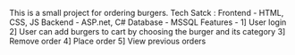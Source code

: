 This is a small project for ordering burgers.
Tech Satck : 
          Frontend - HTML, CSS, JS
          Backend - ASP.net, C#
          Database - MSSQL
Features - 
         1] User login
         2] User can add burgers to cart by choosing the burger and its category
         3] Remove order
         4] Place order
         5] View previous orders
